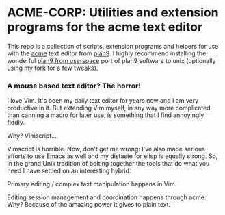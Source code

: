 ACME-CORP: Utilities and extension programs for the acme text editor
====================================================================

This repo is a collection of scripts, extension programs and helpers for use
with the [acme][0] text editor from [plan9][1]. I highly recommend installing the
wonderful [plan9 from userspace][2] port of plan9 software to unix (optionally
using [my fork][3] for a few tweaks).


### A mouse based text editor? The horror!
I love Vim. It's been my daily text editor for years now and I am very
productive in it. But extending Vim myself, in any way more complicated than
canning a macro for later use, is something that I find annoyingly fiddly.

Why? Vimscript...

Vimscript is horrible. Now, don't get me wrong: I've also made serious efforts
to use Emacs as well and my distaste for elisp is equally strong. So, in the
grand Unix tradition of bolting together the tools that do what you need I have
settled on an interesting hybrid:

Primary editing / complex text manipulation happens in Vim.

Editing session management and coordination happens through acme. Why? Because
of the amazing power it gives to plain text.


  [0]: http://acme.cat-v.org/ 
  [1]: https://9p.io/plan9/
  [2]: https://9fans.github.io/plan9port/
  [3]: https://github.com/sminez/plan9port
